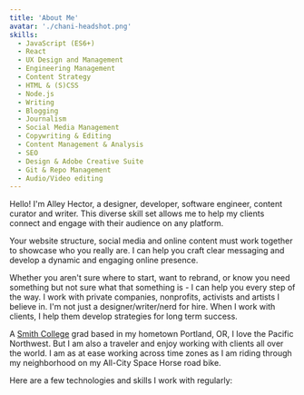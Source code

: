 ```yaml
---
title: 'About Me'
avatar: './chani-headshot.png'
skills:
  - JavaScript (ES6+)
  - React
  - UX Design and Management
  - Engineering Management
  - Content Strategy
  - HTML & (S)CSS
  - Node.js
  - Writing
  - Blogging
  - Journalism
  - Social Media Management
  - Copywriting & Editing
  - Content Management & Analysis
  - SEO
  - Design & Adobe Creative Suite
  - Git & Repo Management
  - Audio/Video editing
---
```


Hello! I'm Alley Hector, a designer, developer, software engineer, content curator and writer. This diverse skill set allows me to help my clients connect and engage with their audience on any platform.

Your website structure, social media and online content must work together to showcase who you really are. I can help you craft clear messaging and develop a dynamic and engaging online presence.

Whether you aren't sure where to start, want to rebrand, or know you need something but not sure what that something is - I can help you every step of the way. I work with private companies, nonprofits, activists and artists I believe in. I'm not just a designer/writer/nerd for hire. When I work with clients, I help them develop strategies for long term success.

A [Smith College](https://www.smith.edu/) grad based in my hometown Portland, OR, I love the Pacific Northwest. But I am also a traveler and enjoy working with clients all over the world. I am as at ease working across time zones as I am riding through my neighborhood on my All-City Space Horse road bike.

Here are a few technologies and skills I work with regularly:

